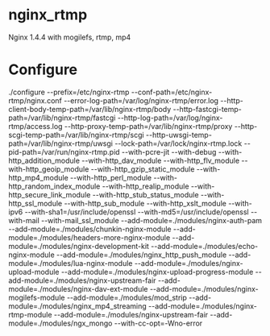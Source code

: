 nginx_rtmp
==========

Nginx  1.4.4 with mogilefs, rtmp, mp4


Configure
==========
./configure --prefix=/etc/nginx-rtmp --conf-path=/etc/nginx-rtmp/nginx.conf --error-log-path=/var/log/nginx-rtmp/error.log --http-client-body-temp-path=/var/lib/nginx-rtmp/body --http-fastcgi-temp-path=/var/lib/nginx-rtmp/fastcgi --http-log-path=/var/log/nginx-rtmp/access.log --http-proxy-temp-path=/var/lib/nginx-rtmp/proxy --http-scgi-temp-path=/var/lib/nginx-rtmp/scgi --http-uwsgi-temp-path=/var/lib/nginx-rtmp/uwsgi --lock-path=/var/lock/nginx-rtmp.lock --pid-path=/var/run/nginx-rtmp.pid --with-pcre-jit --with-debug --with-http_addition_module --with-http_dav_module --with-http_flv_module --with-http_geoip_module --with-http_gzip_static_module --with-http_mp4_module --with-http_perl_module --with-http_random_index_module --with-http_realip_module --with-http_secure_link_module --with-http_stub_status_module --with-http_ssl_module --with-http_sub_module --with-http_xslt_module --with-ipv6 --with-sha1=/usr/include/openssl --with-md5=/usr/include/openssl --with-mail --with-mail_ssl_module --add-module=./modules/nginx-auth-pam --add-module=./modules/chunkin-nginx-module --add-module=./modules/headers-more-nginx-module --add-module=./modules/nginx-development-kit --add-module=./modules/echo-nginx-module --add-module=./modules/nginx_http_push_module --add-module=./modules/lua-nginx-module --add-module=./modules/nginx-upload-module --add-module=./modules/nginx-upload-progress-module --add-module=./modules/nginx-upstream-fair --add-module=./modules/nginx-dav-ext-module --add-module=./modules/nginx-mogilefs-module --add-module=./modules/mod_strip --add-module=./modules/nginx_mp4_streaming --add-module=./modules/nginx-rtmp-module --add-module=./modules/nginx-upstream-fair --add-module=./modules/ngx_mongo --with-cc-opt=-Wno-error

